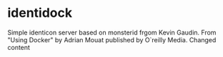 identidock
=======================
Simple identicon server based on monsterid frgom Kevin Gaudin.
From "Using Docker" by Adrian Mouat published by O`reilly Media.
Changed content